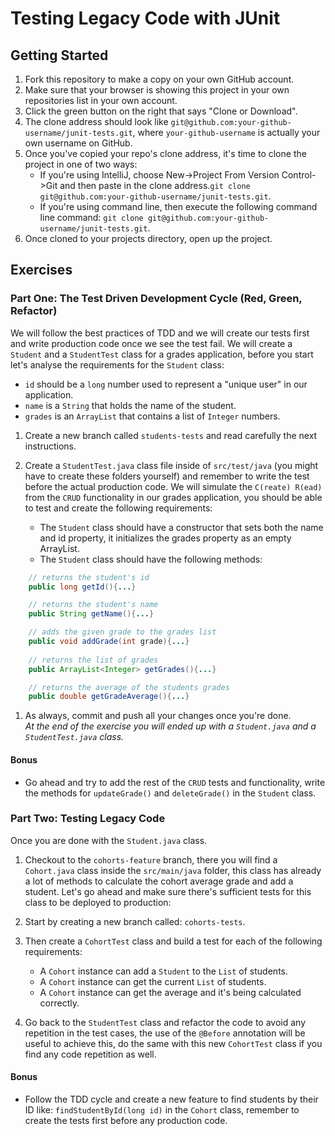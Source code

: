 # Testing Legacy Code with JUnit

## Getting Started
1. Fork this repository to make a copy on your own GitHub account.
1. Make sure that your browser is showing this project in your own repositories list in your own account.
1. Click the green button on the right that says "Clone or Download". 
1. The clone address should look like `git@github.com:your-github-username/junit-tests.git`, where `your-github-username` is actually your own username on GitHub.
1. Once you've copied your repo's clone address, it's time to clone the project in one of two ways: 
    - If you're using IntelliJ, choose New->Project From Version Control->Git and then paste in the clone address.`git clone git@github.com:your-github-username/junit-tests.git`.
    - If you're using command line, then execute the following command line command: `git clone git@github.com:your-github-username/junit-tests.git`.
1. Once cloned to your projects directory, open up the project.

## Exercises

### Part One: The Test Driven Development Cycle (Red, Green, Refactor) 

We will follow the best practices of TDD and we will create our tests first and write production code once we see the test fail. We will create a `Student` and a `StudentTest` class for a grades application, before you start let's analyse the requirements for the `Student` class:
 
- `id` should be a `long` number used to represent a "unique user" in our application.
- `name` is a `String` that holds the name of the student.
- `grades` is an `ArrayList` that contains a list of `Integer` numbers.

1. Create a new branch called `students-tests` and read carefully the next instructions.
1. Create a `StudentTest.java` class file inside of `src/test/java` (you might have to create these folders yourself) and remember to write the test before the actual production code. We will simulate the `C(reate) R(ead)` from the `CRUD` functionality in our grades application, you should be able to test and create the following requirements:

    - The `Student` class should have a constructor that sets both the name and id property, it initializes the grades property as an empty ArrayList.
    - The `Student` class should have the following methods:
```java
    // returns the student's id
    public long getId(){...}

    // returns the student's name
    public String getName(){...}

    // adds the given grade to the grades list
    public void addGrade(int grade){...}
  
    // returns the list of grades
    public ArrayList<Integer> getGrades(){...}

    // returns the average of the students grades
    public double getGradeAverage(){...}
```
1. As always, commit and push all your changes once you're done.   
_At the end of the exercise you will ended up with a `Student.java` and a `StudentTest.java` class._

#### Bonus

- Go ahead and try to add the rest of the `CRUD` tests and functionality, write the methods for `updateGrade()` and `deleteGrade()` in the `Student` class.

### Part Two: Testing Legacy Code

Once you are done with the `Student.java` class.
 
1. Checkout to the `cohorts-feature` branch, there you will find a `Cohort.java` class inside the `src/main/java` folder, this class has already a lot of methods to calculate the cohort average grade and add a student. Let's go ahead and make sure there's sufficient tests for this class to be deployed to production:

1. Start by creating a new branch called: `cohorts-tests`.
1. Then create a `CohortTest` class and build a test for each of the following requirements:
    - A `Cohort` instance can add a `Student` to the `List` of students.
    - A `Cohort` instance can get the current `List` of students.
    - A `Cohort` instance can get the average and it's being calculated correctly. 
1. Go back to the `StudentTest` class and refactor the code to avoid any repetition in the test cases, the use of the `@Before` annotation will be useful to achieve this, do the same with this new `CohortTest` class if you find any code repetition as well.

#### Bonus

- Follow the TDD cycle and create a new feature to find students by their ID like: `findStudentById(long id)` in the `Cohort` class, remember to create the tests first before any production code.